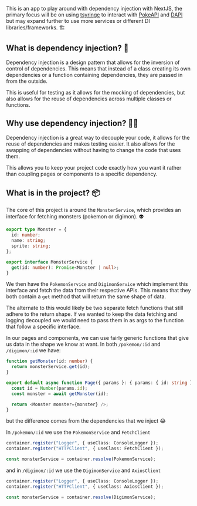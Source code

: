 This is an app to play around with dependency injection with NextJS, the primary focus will be on using [tsyringe](https://github.com/microsoft/tsyringe) to interact with [PokeAPI](https://pokeapi.co/) and [DAPI](https://digimon-api.com/) but may expand further to use more services or different DI libraries/frameworks. 🏗️

## What is dependency injection? 🤔

Dependency injection is a design pattern that allows for the inversion of control of dependencies. This means that instead of a class creating its own dependencies or a function containing dependencies, they are passed in from the outside.

This is useful for testing as it allows for the mocking of dependencies, but also allows for the reuse of dependencies across multiple classes or functions.

## Why use dependency injection? 🤷‍♂️

Dependency injection is a great way to decouple your code, it allows for the reuse of dependencies and makes testing easier. It also allows for the swapping of dependencies without having to change the code that uses them.

This allows you to keep your project code exactly how you want it rather than coupling pages or components to a specific dependency.

## What is in the project? 📦

The core of this project is around the `MonsterService`, which provides an interface for fetching monsters (pokemon or digimon). 👽

```typescript
export type Monster = {
  id: number;
  name: string;
  sprite: string;
};

export interface MonsterService {
  get(id: number): Promise<Monster | null>;
}
```

We then have the `PokemonService` and `DigimonService` which implement this interface and fetch the data from their respective APIs. This means that they both contain a `get` method that will return the same shape of data.

The alternate to this would likely be two separate fetch functions that still adhere to the return shape. If we wanted to keep the data fetching and logging decoupled we would need to pass them in as args to the function that follow a specific interface.

In our pages and components, we can use fairly generic functions that give us data in the shape we know at want.
In both `/pokemon/:id` and `/digimon/:id` we have:

```typescript
function getMonster(id: number) {
  return monsterService.get(id);
}

export default async function Page({ params }: { params: { id: string } }) {
  const id = Number(params.id);
  const monster = await getMonster(id);

  return <Monster monster={monster} />;
}
```

but the difference comes from the dependencies that we inject 😂

In `/pokemon/:id` we use the `PokemonService` and `FetchClient`

```typescript
container.register("Logger", { useClass: ConsoleLogger });
container.register("HTTPClient", { useClass: FetchClient });

const monsterService = container.resolve(PokemonService);
```

and in `/digimon/:id` we use the `DigimonService` and `AxiosClient`

```typescript
container.register("Logger", { useClass: ConsoleLogger });
container.register("HTTPClient", { useClass: AxiosClient });

const monsterService = container.resolve(DigimonService);
```
